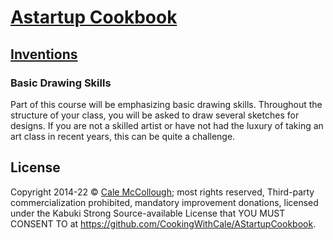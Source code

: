 # [Astartup Cookbook](../)

## [Inventions](./)

### Basic Drawing Skills

Part of this course will be emphasizing basic drawing skills. Throughout the structure of your class, you will be asked to draw several sketches for designs. If you are not a skilled artist or have not had the luxury of taking an art class in recent years, this can be quite a challenge.

## License

Copyright 2014-22 © [Cale McCollough](https://cookingwithcale.org); most rights reserved, Third-party commercialization prohibited, mandatory improvement donations, licensed under the Kabuki Strong Source-available License that YOU MUST CONSENT TO at <https://github.com/CookingWithCale/AStartupCookbook>.
